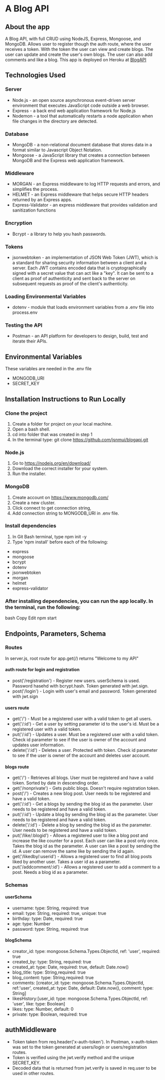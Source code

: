 
#  A Blog API
## About the app
A Blog API, with full CRUD using NodeJS, Express, Mongoose, and MongoDB.  Allows user to register though the auth route, where the user receives a token.  With the token the user can view and create blogs.  The user can update and create the user's own blogs.  The user can also add comments and like a blog.
This app is deployed on Heroku at [BlogAPI](https://jmui-blog.herokuapp.com/ "BlogAPI")
 

## Technologies Used
### Server
* Node.js - an open source asynchronous event-driven server environment that executes JavaScript code outside a web browser. 
* Express - a back end web application framework for Node.js
* Nodemon - a tool that automatically restarts a node application when file changes in the directory are detected.

### Database 
* MongoDB - a non-relational document database that stores data in a format similar to Javascript Object Notation.
* Mongoose - a JavaScript library that creates a connection between MongoDB and the Express web application framework.

### Middleware
* MORGAN  - an Express middleware to log HTTP requests and errors, and simplifies the process.
* HELMET  - an Express middleware that helps secure HTTP headers returned by an Express apps.
* Express-Validator - an express middleware that provides validation and sanitization functions

### Encryption
* Bcrypt  - a library to help you hash passwords.

### Tokens
* jsonwebtoken - an implementation of JSON Web Token (JWT), which is a standard for sharing security information between a client and a server. Each JWT contains encoded data that is cryptographically signed with a secret value that can act like a "key". It can be sent to a client as proof of authenticity and sent back to the server on subsequent requests as proof of the client's authenticity.

### Loading Environmental Variables
* dotenv - module that loads environment variables from a .env file into process.env

### Testing the API
* Postman - an API platform for developers to design, build, test and iterate their APIs.

## Environmental Variables
These variables are needed in the .env file
* MONGODB_URI
* SECRET_KEY

## Installation Instructions to Run Locally

### Clone the project 
1. Create a folder for project on your local machine.
2. Open a bash shell.
3. cd into folder that was created in step 1
3. In the terminal type: git clone https://github.com/jsnmui/blogapi.git 

### Node.js
1. Go to https://nodejs.org/en/download/
2. Download the correct installer for your system.
3. Run the installer.

### MongoDB
1. Create account on https://www.mongodb.com/
2. Create a new cluster.
3. Click connect to get connection string,
4. Add connection string to MONGODB_URI in .env file.

### Install dependencies
1. In Git Bash terminal, type npm init -y
2. Type 'npm install' before each of the following:
* express
* mongoose
* bcrypt
* dotenv
* jsonwebtoken
* morgan
* helmet
* express-validator

### After installing dependencies, you can run the app locally. In the terminal, run the following:

bash
Copy
Edit
npm start

## Endpoints, Parameters, Schema
### Routes
In server.js, root route for app.get(/) returns "Welcome to my API"

#### auth route for login and registration
* post('/registration') - Register new users. userSchema is used. Password hasehd with bcrypt.hash. Token generated with jwt.sign. 
* post('/login') - Login with user's email and password. Token generated with jwt.sign

#### users route
* get('/') - Must be a registered user with a valid token to get all users.
* get('/:id') - Get a user by setting parameter id to the user's id. Must be a registered user with a valid token.
* put('/:id') - Updates a user. Must be a registered user with a valid token. Check id parameter to see if the user is owner of the account and updates user information. 
* delete('/:id') - Deletes a user.  Protected with token. Check id parameter to see if the user is owner of the account and deletes user account.


#### blogs route
* get('/') - Retrieves all blogs. User must be registered and have a valid token. Sorted by date in descending order.
* get('/nonprivate') - Gets public blogs. Doesn't require registration token.
* post('/') - Creates a new blog post. User needs to be registered and have a valid token.
* get('/:id') - Get a blogs by sending the blog id as the parameter. User needs to be registered and have a valid token.
* put('/:id') - Update a blog by sending the blog id as the parameter. User needs to be registered and have a valid token.
* delete('/:id') - Delete a blog by sending the blog id as the parameter. User needs to be registered and have a valid token.
* put('/like/:blogid') - Allows a registered user to like a blog post and increase the like counter for a post.  Each user can like a post only once. Takes the blog id as the parameter. A user can like a post by sending the id. A user can remove the same like by sending the id again. 
* get('/likedby/:userid') - Allows a registered user to find all blog posts liked by another user. Takes a user id as a parameter. 
* put('/addcomment/:id') - Allows a registered user to add a comment to a post. Needs a blog id as a parameter. 

### Schemas
#### userSchema
* username: type: String, required: true
* email: type: String, required: true, unique: true
* birthday: type: Date, required: true
* age:  type: Number
* password: type: String, required: true

#### blogSchema
* creator_id: type: mongoose.Schema.Types.ObjectId, ref: 'user', required: true 
* created_by: type: String, required: true
* created_at: type: Date, required: true, default: Date.now()
* blog_title: type: String,required: true
* blog_content: type: String,required: true
* comments: [creator_id: type: mongoose.Schema.Types.ObjectId, ref:'user', created_at: type: Date, default: Date.now(), comment: type: String]
* likesHistory:[user_id: type: mongoose.Schema.Types.ObjectId, ref: 'user', like: type: Boolean]
* likes: type: Number, default: 0
* private: type: Boolean, required: true
    
## authMiddleware
* Token taken from req.header('x-auth-token'). In Postman, x-auth-token was set to the token generated at users/login or users/registration routes.
* Token is verified using the jwt.verify method and the unique SECRET_KEY.
* Decoded data that is returned from jwt.verify is saved in req.user to be used in other routes.
  
